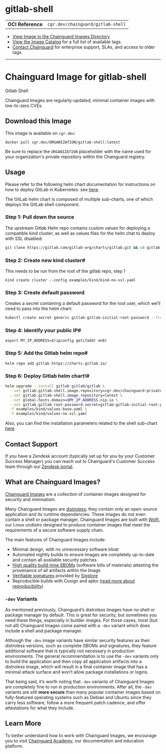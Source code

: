<!--monopod:start-->
# gitlab-shell
| | |
| - | - |
| **OCI Reference** | `cgr.dev/chainguard/gitlab-shell` |


* [View Image in the Chainguard Images Directory](https://images.chainguard.dev/directory/image/gitlab-shell/overview).
* [View the Image Catalog](https://console.chainguard.dev/images/catalog) for a full list of available tags.
* [Contact Chainguard](https://www.chainguard.dev/chainguard-images) for enterprise support, SLAs, and access to older tags.

---
<!--monopod:end-->

<!--overview:start-->
# Chainguard Image for gitlab-shell

Gitlab Shell

Chainguard Images are regularly-updated, minimal container images with low-to-zero CVEs.
<!--overview:end-->

<!--getting:start-->
## Download this Image
This image is available on `cgr.dev`:

```
docker pull cgr.dev/ORGANIZATION/gitlab-shell:latest
```

Be sure to replace the `ORGANIZATION` placeholder with the name used for your organization's private repository within the Chainguard registry.
<!--getting:end-->

<!--body:start-->
## Usage
Please refer to the following helm chart documentation for instructions on how to deploy GitLab in Kubernetes: see [here]().

The GitLab helm chart is composed of multiple sub-charts, one of which deploys the GitLab shell component.

### Step 1: Pull down the source
The upstream Gitlab Helm repo contains custom values for deploying a compatible kind cluster, as well as values files for the helm chat to deploy with SSL disabled:
```bash
git clone https://gitlab.com/gitlab-org/charts/gitlab.git && cd gitlab
```

### Step 2: Create new kind cluster#
This needs to be run from the root of the gitlab repo, step 1

```kind create cluster --config examples/kind/kind-no-ssl.yaml```

### Step 3: Create default password

Creates a secret containing a default password for the root user, which we’ll need to pass into the helm chart:
```bash
kubectl create secret generic gitlab-gitlab-initial-root-password --from-literal=password='P@ssw3rd'
```
### Step 4: Identify your public IP#
```
export MY_IP_ADDRESS=$(ipconfig getifaddr en0)
```

### Step 5: Add the Gitlab helm repo#
```helm repo add gitlab https://charts.gitlab.io/```

### Step 6: Deploy Gitlab helm chart!#
```bash
helm upgrade --install gitlab gitlab/gitlab \
  --set gitlab.gitlab-shell.image.repository=cgr.dev/chainguard-private/gitlab-shell \
  --set gitlab.gitlab-shell.image.repository=latest \
  --set global.hosts.domain=$MY_IP_ADDRESS.nip.io \
  --set gitlab.gitlab-root-password.secret=gitlab-gitlab-initial-root-password \
  -f examples/kind/values-base.yaml \
  -f examples/kind/values-no-ssl.yaml
  ```

Also, you can find the installation parameters related to the shell sub-chart [here](https://docs.gitlab.com/charts/charts/registry/#installation-parameters).

<!--body:end-->

## Contact Support

If you have a Zendesk account (typically set up for you by your Customer Success Manager) you can reach out to Chainguard's Customer Success team through our [Zendesk portal](https://support.chainguard.dev/hc/en-us).

## What are Chainguard Images?

[Chainguard Images](https://www.chainguard.dev/chainguard-images?utm_source=readmes) are a collection of container images designed for security and minimalism.

Many Chainguard Images are [distroless](https://edu.chainguard.dev/chainguard/chainguard-images/getting-started-distroless/); they contain only an open-source application and its runtime dependencies. These images do not even contain a shell or package manager. Chainguard Images are built with [Wolfi](https://edu.chainguard.dev/open-source/wolfi/overview), our Linux _undistro_ designed to produce container images that meet the requirements of a secure software supply chain.

The main features of Chainguard Images include:

* Minimal design, with no unnecessary software bloat
* Automated nightly builds to ensure Images are completely up-to-date and contain all available security patches
* [High quality build-time SBOMs](https://edu.chainguard.dev/chainguard/chainguard-images/working-with-images/retrieve-image-sboms/) (software bills of materials) attesting the provenance of all artifacts within the Image
* [Verifiable signatures](https://edu.chainguard.dev/chainguard/chainguard-images/working-with-images/retrieve-image-sboms/) provided by [Sigstore](https://edu.chainguard.dev/open-source/sigstore/cosign/an-introduction-to-cosign/)
* Reproducible builds with Cosign and apko ([read more about reproducibility](https://www.chainguard.dev/unchained/reproducing-chainguards-reproducible-image-builds))

### `-dev` Variants

As mentioned previously, Chainguard’s distroless Images have no shell or package manager by default. This is great for security, but sometimes you need these things, especially in builder images. For those cases, most (but not all) Chainguard Images come paired with a `-dev` variant which does include a shell and package manager.

Although the `-dev` image variants have similar security features as their distroless versions, such as complete SBOMs and signatures, they feature additional software that is typically not necessary in production environments. The general recommendation is to use the `-dev` variants only to build the application and then copy all application artifacts into a distroless image, which will result in a final container image that has a minimal attack surface and won’t allow package installations or logins.

That being said, it’s worth noting that `-dev` variants of Chainguard Images are completely fine to run in production environments. After all, the `-dev` variants are still **more secure** than many popular container images based on fully-featured operating systems such as Debian and Ubuntu since they carry less software, follow a more frequent patch cadence, and offer attestations for what they include.

## Learn More

To better understand how to work with Chainguard Images, we encourage you to visit [Chainguard Academy](https://edu.chainguard.dev/), our documentation and education platform.